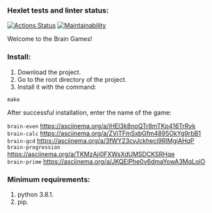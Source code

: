 ### Hexlet tests and linter status:
[![Actions Status](https://github.com/zitaker/python-project-49/workflows/hexlet-check/badge.svg)](https://github.com/zitaker/python-project-49/actions)
[![Maintainability](https://api.codeclimate.com/v1/badges/1871fbf00e66f9f7fca4/maintainability)](https://codeclimate.com/github/zitaker/python-project-49/maintainability)

Welcome to the Brain Games! 

### Install:  
1) Download the project.
2) Go to the root directory of the project.
3) Install it with the command:  

```make```  

After successful installation, enter the name of the game:  

```brain-even``` https://asciinema.org/a/iHEl3k8noQTr8mTKp416TrRyk    
```brain-calc``` https://asciinema.org/a/ZViTFmSxbGfm4895OkYg9rbB1  
```brain-gcd``` https://asciinema.org/a/3fWY23cyJckhecj9RlMgiAHqP  
```brain-progression``` https://asciinema.org/a/TKMzAji0FXWsXdUMSDCKSRHqe  
```brain-prime``` https://asciinema.org/a/JKQEIPhe0v6dmaYowA3MqLoiO  

### Minimum requirements:  
1) python 3.8.1.  
2) pip.  

